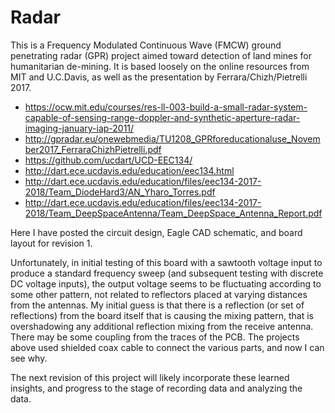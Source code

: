 # Radar
This is a Frequency Modulated Continuous Wave (FMCW) ground penetrating radar (GPR) project aimed toward detection of land mines for humanitarian de-mining. It is based loosely on the online resources from MIT and U.C.Davis, as well as the presentation by Ferrara/Chizh/Pietrelli 2017.
* https://ocw.mit.edu/courses/res-ll-003-build-a-small-radar-system-capable-of-sensing-range-doppler-and-synthetic-aperture-radar-imaging-january-iap-2011/
* http://gpradar.eu/onewebmedia/TU1208_GPRforeducationaluse_November2017_FerraraChizhPietrelli.pdf
* https://github.com/ucdart/UCD-EEC134/
* http://dart.ece.ucdavis.edu/education/eec134.html
* http://dart.ece.ucdavis.edu/education/files/eec134-2017-2018/Team_DiodeHard3/AN_Yharo_Torres.pdf
* http://dart.ece.ucdavis.edu/education/files/eec134-2017-2018/Team_DeepSpaceAntenna/Team_DeepSpace_Antenna_Report.pdf

Here I have posted the circuit design, Eagle CAD schematic, and board layout for revision 1.

Unfortunately, in initial testing of this board with a sawtooth voltage input to produce a standard frequency sweep (and subsequent testing with discrete DC voltage inputs), the output voltage seems to be fluctuating according to some other pattern, not related to reflectors placed at varying distances from the antennas.  My initial guess is that there is a reflection (or set of reflections) from the board itself that is causing the mixing pattern, that is overshadowing any additional reflection mixing from the receive antenna.  There may be some coupling from the traces of the PCB.  The projects above used shielded coax cable to connect the various parts, and now I can see why.

The next revision of this project will likely incorporate these learned insights, and progress to the stage of recording data and analyzing the data.

